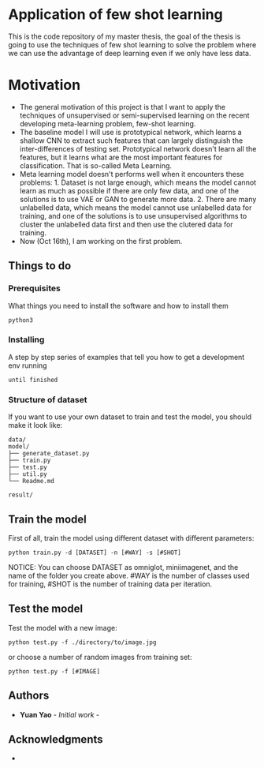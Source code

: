 # Application of few shot learning

This is the code repository of my master thesis, the goal of the thesis is going to use the techniques of few shot learning to solve the problem where we can use the advantage of deep learning even if we only have less data.

# Motivation
* The general motivation of this project is that I want to apply the techniques of unsupervised or semi-supervised learning on the recent developing meta-learning problem, few-shot learning. 
* The baseline model I will use is prototypical network, which learns a shallow CNN to extract such features that can largely distinguish the inter-differences of testing set. Prototypical network doesn't learn all the features, but it learns what are the most important features for classification. That is so-called Meta Learning.
* Meta learning model doesn't performs well when it encounters these problems: 1. Dataset is not large enough, which means the model cannot learn as much as possible if there are only few data, and one of the solutions is to use VAE or GAN to generate more data. 2. There are many unlabelled data, which means the model cannot use unlabelled data for training, and one of the solutions is to use unsupervised algorithms to cluster the unlabelled data first and then use the clutered data for training.
* Now (Oct 16th), I am working on the first problem.
## Things to do

### Prerequisites

What things you need to install the software and how to install them

```
python3
```

### Installing

A step by step series of examples that tell you how to get a development env running
```
until finished
```
### Structure of dataset

If you want to use your own dataset to train and test the model, you should make it look like:
```
data/
model/
├── generate_dataset.py
├── train.py
├── test.py
├── util.py
└── Readme.md

result/
```

## Train the model

First of all, train the model using different dataset with different parameters:
```
python train.py -d [DATASET] -n [#WAY] -s [#SHOT]
```
NOTICE: You can choose DATASET as omniglot, miniimagenet, and the name of the folder you create above.
#WAY is the number of classes used for training, #SHOT is the number of training data per iteration.

## Test the model

Test the model with a new image:
```
python test.py -f ./directory/to/image.jpg
```
or choose a number of random images from training set:
```
python test.py -f [#IMAGE]
```

## Authors

* **Yuan Yao** - *Initial work* - 

## Acknowledgments
* 
